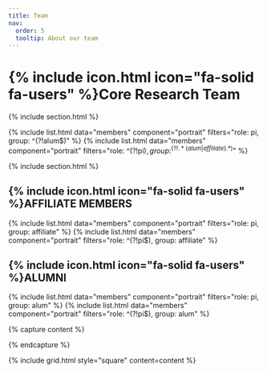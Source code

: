 ```yaml
---
title: Team
nav:
  order: 5
  tooltip: About our team
---
```


# {% include icon.html icon="fa-solid fa-users" %}Core Research Team

<!-- Meet our core research group: -->

{% include section.html %}

{% include list.html data="members" component="portrait" filters="role: pi, group: ^(?!alum$)" %}
{% include list.html data="members" component="portrait" filters="role: ^(?!pi$), group: ^(?!.*(alum|affiliate).*)$" %}


{% include section.html %}

## {% include icon.html icon="fa-solid fa-users" %}AFFILIATE MEMBERS

{% include list.html data="members" component="portrait" filters="role: pi, group: affiliate" %}
{% include list.html data="members" component="portrait" filters="role: ^(?!pi$), group: affiliate" %}

<!-- {% capture content %}

{% endcapture %}

{% include grid.html style="square" content=content %} -->

## {% include icon.html icon="fa-solid fa-users" %}ALUMNI

{% include list.html data="members" component="portrait" filters="role: pi, group: alum" %}
{% include list.html data="members" component="portrait" filters="role: ^(?!pi$), group: alum" %}

{% capture content %}

<!-- {% include figure.html image="images/photo.jpg" %}
{% include figure.html image="images/photo.jpg" %}
{% include figure.html image="images/photo.jpg" %} -->

{% endcapture %}

{% include grid.html style="square" content=content %}
